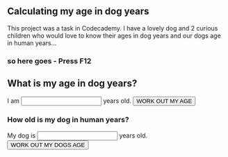 <script>
  function ageInDogYears(age=21) {
    let earlyYears = 2;
    let smallDog = earlyYears * 10.5;
    let laterYears= age-2;
    let bigDog = laterYears * 4;
    let calculatedAge = smallDog+bigDog;
    console.log(`You are ${age}, that's ${calculatedAge} in dog years.`);
};

function ageInHumanYears(dogAge=1) {
    const childhood = 21;
    let olderYears = dogAge-2;
    let adulthood = olderYears * 4;
    if(dogAge <=2){
        let babyDog = dogAge * 10.5;
        console.log(`Your dog is ${dogAge}, that is ${babyDog} in human Years.`);
    }else{
        let adjustedAge = childhood + adulthood;
        console.log(`Your dog is ${dogAge}, that is ${adjustedAge} in human Years.`);
    };
};
</script>

## Calculating my age in dog years

This project was a task in Codecademy. 
I have a lovely dog and 2 curious children who would love to know their ages in dog years 
and our dogs age in human years...

### so here goes - **Press F12**

## What is my age in dog years?

I am <input type="number" id="age" name="age"/> years old. 
<input type="button" onclick="ageInDogYears()" value="WORK OUT MY AGE" />

### How old is my dog in human years?

My dog is <input type="number" id="age" name="age"/> years old.
<input type="button" onclick="ageInHumanYears()" value="WORK OUT MY DOGS AGE" />
